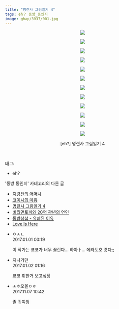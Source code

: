 ```yaml
---
title: "명련사 그림일기 4"
tags: eh？ 동방_동인지
image: ghap/3037/001.jpg
---
```

<div class="article">
<p style="text-align: center; clear: none; float: none;"><img src="{{ site.nasurl }}/ghap/3037/001.jpg"/></p>
<p style="text-align: center; clear: none; float: none;"><img src="{{ site.nasurl }}/ghap/3037/002.jpg"/></p>
<p style="text-align: center; clear: none; float: none;"><img src="{{ site.nasurl }}/ghap/3037/003.jpg"/></p>
<p style="text-align: center; clear: none; float: none;"><img src="{{ site.nasurl }}/ghap/3037/004.jpg"/></p>
<p style="text-align: center; clear: none; float: none;"><img src="{{ site.nasurl }}/ghap/3037/005.jpg"/></p>
<p style="text-align: center; clear: none; float: none;"><img src="{{ site.nasurl }}/ghap/3037/006.jpg"/></p>
<p style="text-align: center; clear: none; float: none;"><img src="{{ site.nasurl }}/ghap/3037/007.jpg"/></p>
<p style="text-align: center; clear: none; float: none;"><img src="{{ site.nasurl }}/ghap/3037/008.jpg"/></p>
<p style="text-align: center; clear: none; float: none;"><img src="{{ site.nasurl }}/ghap/3037/009.jpg"/></p>
<p style="text-align: center; clear: none; float: none;"><img src="{{ site.nasurl }}/ghap/3037/010.jpg"/></p>
<p style="text-align: center; clear: none; float: none;"><img src="{{ site.nasurl }}/ghap/3037/011.jpg"/></p>
<p style="text-align: center; clear: none; float: none;"><img src="{{ site.nasurl }}/ghap/3037/012.jpg"/></p>
<p style="text-align: center; clear: none; float: none;">[eh?] 명련사 그림일기 4</p>
<p><br/></p>
</div><div class="tagTrail">
<p>태그: </p>
<ul>
<li>eh?</li>
</ul>
</div><div class="another">
<p>'동방 동인지' 카테고리의 다른 글</p>
<ul>
<li><a href="/2017-01-01-ghap_3045">지령전의 어머니</a></li>
<li><a href="/2017-01-01-ghap_3042">코이시의 마음</a></li>
<li><a href="/2016-12-31-ghap_3037">명련사 그림일기 4</a></li>
<li><a href="/2016-12-31-ghap_3036">비월면토끼와 20억 광년의 연인</a></li>
<li><a href="/2016-12-29-ghap_3033">동방청첩 - 유폐된 이유</a></li>
<li><a href="/2016-12-29-ghap_3032">Love Is Here</a></li>
</ul>
</div><div class="cb_module cb_fluid">
<div class="cb_wrt cb_profile">
<div class="comment">
<ul>
<li class="cb_thumb_off" id="comment14880564">
<div class="cb_comment_area">
<div class="cb_info_area">
<div class="cb_section">
<span class="cb_nick_name">ㅇㅅㄴ</span>
</div>
<div class="cb_section">
<span class="cb_date">2017.01.01 00:19 </span>
</div>
</div>
<div class="cb_dsc_comment">
<p class="cb_dsc">
											이 작가는 쿄코가 너무 꼴린다... 하아ㅏ... 에라토호 켯다;;
										</p>
</div>
</div></li>
<li class="cb_thumb_off" id="comment14881137">
<div class="cb_comment_area">
<div class="cb_info_area">
<div class="cb_section">
<span class="cb_nick_name">지나가던</span>
</div>
<div class="cb_section">
<span class="cb_date">2017.01.02 01:16 </span>
</div>
</div>
<div class="cb_dsc_comment">
<p class="cb_dsc">
											쿄코 취한거 보고싶당
										</p>
</div>
</div></li>
<li class="cb_thumb_off" id="comment15124522">
<div class="cb_comment_area">
<div class="cb_info_area">
<div class="cb_section">
<span class="cb_nick_name">ㅗㅎ오올ㅇㅎ</span>
</div>
<div class="cb_section">
<span class="cb_date">2017.11.07 10:42 </span>
</div>
</div>
<div class="cb_dsc_comment">
<p class="cb_dsc">
											졸 귀여웡
										</p>
</div>
</div></li>
</ul>
</div>
</div><!-- commentList close -->
</div>